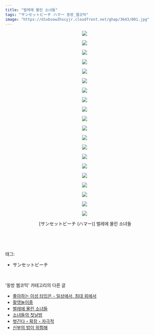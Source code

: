 ```yaml
---
title: "벌레에 물린 소녀들"
tags: "サンセットビーチ ハマー 동방_웹코믹"
image: "https://d1xbsow2hxcyjr.cloudfront.net/ghap/3643/001.jpg"
---
```

<div class="article">
<p style="text-align: center; clear: none; float: none;"><img src="{{ site.imgserver10 }}/ghap/3643/001.jpg"/></p>
<p style="text-align: center; clear: none; float: none;"><img src="{{ site.imgserver10 }}/ghap/3643/002.jpg"/></p>
<p style="text-align: center; clear: none; float: none;"><img src="{{ site.imgserver10 }}/ghap/3643/003.jpg"/></p>
<p style="text-align: center; clear: none; float: none;"><img src="{{ site.imgserver10 }}/ghap/3643/004.jpg"/></p>
<p style="text-align: center; clear: none; float: none;"><img src="{{ site.imgserver10 }}/ghap/3643/005.jpg"/></p>
<p style="text-align: center; clear: none; float: none;"><img src="{{ site.imgserver10 }}/ghap/3643/006.jpg"/></p>
<p style="text-align: center; clear: none; float: none;"><img src="{{ site.imgserver10 }}/ghap/3643/007.jpg"/></p>
<p style="text-align: center; clear: none; float: none;"><img src="{{ site.imgserver10 }}/ghap/3643/008.jpg"/></p>
<p style="text-align: center; clear: none; float: none;"><img src="{{ site.imgserver10 }}/ghap/3643/009.jpg"/></p>
<p style="text-align: center; clear: none; float: none;"><img src="{{ site.imgserver10 }}/ghap/3643/010.jpg"/></p>
<p style="text-align: center; clear: none; float: none;"><img src="{{ site.imgserver10 }}/ghap/3643/011.jpg"/></p>
<p style="text-align: center; clear: none; float: none;"><img src="{{ site.imgserver10 }}/ghap/3643/012.jpg"/></p>
<p style="text-align: center; clear: none; float: none;"><img src="{{ site.imgserver10 }}/ghap/3643/013.jpg"/></p>
<p style="text-align: center; clear: none; float: none;"><img src="{{ site.imgserver10 }}/ghap/3643/014.jpg"/></p>
<p style="text-align: center; clear: none; float: none;"><img src="{{ site.imgserver10 }}/ghap/3643/015.jpg"/></p>
<p style="text-align: center; clear: none; float: none;"><img src="{{ site.imgserver10 }}/ghap/3643/016.jpg"/></p>
<p style="text-align: center; clear: none; float: none;"><img src="{{ site.imgserver10 }}/ghap/3643/017.jpg"/></p>
<p style="text-align: center; clear: none; float: none;"><img src="{{ site.imgserver10 }}/ghap/3643/018.jpg"/></p>
<p style="text-align: center; clear: none; float: none;"><img src="{{ site.imgserver10 }}/ghap/3643/019.jpg"/></p>
<p style="text-align: center; clear: none; float: none;"><img src="{{ site.imgserver10 }}/ghap/3643/020.jpg"/></p>
<p style="text-align: center; clear: none; float: none;"> [サンセットビーチ (ハマー)] 벌레에 물린 소녀들</p>
<p><br/></p>
</div><br/>
<div class="tagTrail">
<p>태그: </p>
<ul>
<li>サンセットビーチ</li>
</ul>
</div><br/>
<div class="another">
<p>'동방 웹코믹' 카테고리의 다른 글</p>
<ul>
<li><a href="/ghap_3645">좋아하는 이성 타입은 - 일상에서, 침대 위에서</a></li>
<li><a href="/ghap_3644">촬영놀이중</a></li>
<li><a href="/ghap_3643">벌레에 물린 소녀들</a></li>
<li><a href="/ghap_3642">소녀들의 첫날밤</a></li>
<li><a href="/ghap_3641">벗긴다・확장・자극적</a></li>
<li><a href="/ghap_3640">신부의 밥이 위험해</a></li>
</ul>
</div><br/>
<div class="cb_module cb_fluid">
<div class="cb_wrt cb_profile">
</div><!-- commentList close -->
</div><br/>
